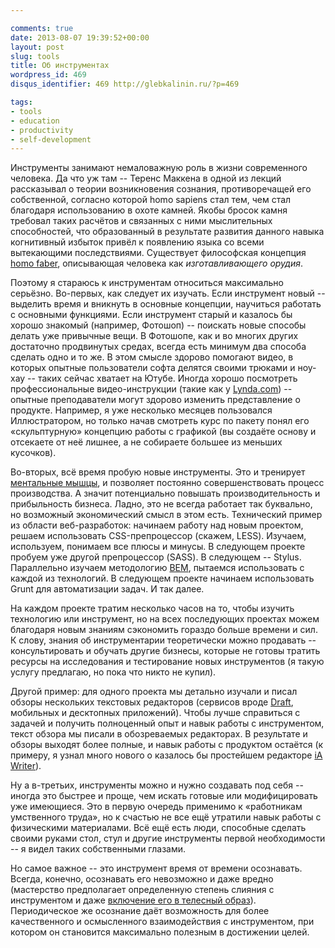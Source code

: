```yaml
---

comments: true
date: 2013-08-07 19:39:52+00:00
layout: post
slug: tools
title: Об инструментах
wordpress_id: 469
disqus_identifier: 469 http://glebkalinin.ru/?p=469

tags:
- tools
- education
- productivity
- self-development
---
```


Инструменты занимают немаловажную роль в жизни современного человека. Да что уж там -- Теренс Маккена в одной из лекций рассказывал о теории возникновения сознания, противоречащей его собственной, согласно которой homo sapiens стал тем, чем стал благодаря использованию в охоте камней. Якобы бросок камня требовал таких расчётов и связанных с ними мыслительных способностей, что образованный в результате развития данного навыка когнитивный избыток привёл к появлению языка со всеми вытекающими последствиями. Существует философская концепция [homo faber](http://philosophy.ru/library/berg/bergson.html), описывающая человека как _изготавливающего орудия_.

Поэтому я стараюсь к инструментам относиться максимально серьёзно. Во-первых, как следует их изучать. Если инструмент новый -- выделить время и вникнуть в основные концепции, научиться работать с основными функциями. Если инструмент старый и казалось бы хорошо знакомый (например, Фотошоп) -- поискать новые способы делать уже привычные вещи. В Фотошопе, как и во многих других достаточно продвинутых средах, всегда есть минимум два способа сделать одно и то же. В этом смысле здорово помогают видео, в которых опытные пользователи софта делятся своими трюками и ноу-хау -- таких сейчас хватает на Ютубе. Иногда хорошо посмотреть профессиональные видео-инструкции (такие как у [Lynda.com](http://lynda.com)) -- опытные преподаватели могут здорово изменить представление о продукте. Например, я уже несколько месяцев пользовался Иллюстратором, но только начав смотреть курс по пакету понял его «скульптурную» концепцию работы с графикой (вы создаёте основу и отсекаете от неё лишнее, а не собираете большее из меньших кусочков).

Во-вторых, всё время пробую новые инструменты. Это и тренирует [ментальные мышцы](http://glebkalinin.ru/on-mental-muscles/), и позволяет постоянно совершенствовать процесс производства. А значит потенциально повышать производительность и прибыльность бизнеса. Ладно, это не всегда работает так буквально, но возможный экономический смысл в этом есть. Технический пример из области веб-разработок: начинаем работу над новым проектом, решаем использовать CSS-препроцессор (cкажем, LESS). Изучаем, используем, понимаем все плюсы и минусы. В следующем проекте пробуем уже другой препроцессор (SASS). В следующем -- Stylus. Параллельно изучаем методологию [BEM](http://bem.info), пытаемся использовать с каждой из технологий. В следующем проекте начинаем использовать Grunt для автоматизации задач. И так далее.

На каждом проекте тратим несколько часов на то, чтобы изучить технологию или инструмент, но на всех последующих проектах можем благодаря новым знаниям сэкономить гораздо больше времени и сил. К слову, знания об инструментарии теоретически можно продавать -- консультировать и обучать другие бизнесы, которые не готовы тратить ресурсы на исследования и тестирование новых инструментов (я такую услугу предлагаю, но пока что никто не купил).

Другой пример: для одного проекта мы детально изучали и писал обзоры нескольких текстовых редакторов (сервисов вроде [Draft](http://glebkalinin.ru/draft/), мобильных и десктопных приложений). Чтобы лучше справиться с задачей и получить полноценный опыт и навык работы с инструментом, текст обзора мы писали в обозреваемых редакторах. В результате и обзоры выходят более полные, и навык работы с продуктом остаётся (к примеру, я узнал много нового о казалось бы простейшем редакторе [iA Writer](http://iawriter.com)).

Ну а в-третьих, инструменты можно и нужно создавать под себя -- иногда это быстрее и проще, чем искать готовые или модифицировать уже имеющиеся. Это в первую очередь применимо к «работникам умственного труда», но к счастью не все ещё утратили навык работы с физическими материалами. Всё ещё есть люди, способные сделать своими руками стол, стул и другие инструменты первой необходимости -- я видел таких собственными глазами.

Но самое важное -- это инструмент время от времени осознавать. Всегда, конечно, осознавать его невозможно и даже вредно (мастерство предполагает определенную степень слияния с инструментом и даже [включение его в телесный образ](http://en.wikipedia.org/wiki/Body_schema#Tool_use)). Периодическое же осознание даёт возможность для более качественного и осмысленного взаимодействия с инструментом, при котором он становится максимально полезным в достижении целей.
